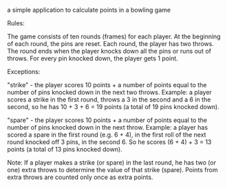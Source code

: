 a simple application to calculate points in a bowling game

Rules: 

The game consists of ten rounds (frames) for each player. At the beginning of each round, the pins are reset. Each round, the player has two throws. The round ends when the player knocks down all the pins or runs out of throws. For every pin knocked down, the player gets 1 point.

Exceptions:

"strike" - the player scores 10 points + a number of points equal to the number of pins knocked down in the next two throws.
    Example: 
    a player scores a strike in the first round, throws a 3 in the second and a 6 in the second, 
    so he has 10 + 3 + 6 = 19 points (a total of 19 pins knocked down).

"spare" - the player scores 10 points + a number of points equal to the number of pins knocked down in the next throw.
    Example: 
    a player has scored a spare in the first round (e.g. 6 + 4), in the first roll of the next round knocked off 3 pins, in the second 6. So he scores (6 + 4) + 3 = 13 points (a total of 13 pins knocked down).

Note: If a player makes a strike (or spare) in the last round, he has two (or one) extra throws to determine the value of that strike (spare). Points from extra throws are counted only once as extra points.